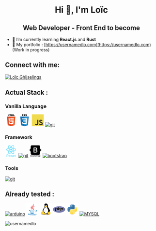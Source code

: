 <h1 align="center">Hi 👋, I'm Loïc</h1>
<h2 align="center" style="text-decoration: none;" >Web Developer - Front End to become</h2>

- 🌱 I’m currently learning **React.js** and **Rust**
- 👛 My portfolio : [https://usernamedlo.com](https://usernamedlo.com) (Work in progress)

<h2 align="left">Connect with me:</h2>
<p align="left">
<a href="https://www.linkedin.com/in/loic-ghijselings/" target="blank"><img align="center" src="https://raw.githubusercontent.com/rahuldkjain/github-profile-readme-generator/master/src/images/icons/Social/linked-in-alt.svg" alt="Loïc Ghijselings" height="30" width="40" /></a>
</p>

<h2 align="left">Actual Stack :</h2>
<h3 align="left">Vanilla Language</h3>
    <p align="left">
      <a href="https://www.w3.org/html/" target="_blank" rel="noreferrer"> <img src="https://raw.githubusercontent.com/devicons/devicon/master/icons/html5/html5-original-wordmark.svg" alt="html5" width="40" height="40"/></a>
      <a href="https://www.w3schools.com/css/" target="_blank" rel="noreferrer"> <img src="https://raw.githubusercontent.com/devicons/devicon/master/icons/css3/css3-original-wordmark.svg" alt="css3" width="40" height="40"/></a>
      <a href="https://developer.mozilla.org/en-US/docs/Web/JavaScript" target="_blank" rel="noreferrer"> <img src="https://raw.githubusercontent.com/devicons/devicon/master/icons/javascript/javascript-original.svg" alt="javascript" width="40" height="40"/></a>
      <a href="https://www.rust-lang.org" target="_blank" rel="noreferrer"> <img src="https://upload.wikimedia.org/wikipedia/commons/d/d5/Rust_programming_language_black_logo.svg" alt="git" width="40" height="40"/></a>
    </p>
<h3 align="left">Framework</h3>
    <p align="left">
      <a href="https://reactjs.org/" target="_blank" rel="noreferrer"> <img src="https://raw.githubusercontent.com/devicons/devicon/master/icons/react/react-original-wordmark.svg" alt="react" width="40" height="40"/></a>
      <a href="https://tailwindcss.com" target="_blank" rel="noreferrer"> <img src="https://upload.wikimedia.org/wikipedia/commons/thumb/d/d5/Tailwind_CSS_Logo.svg/2048px-Tailwind_CSS_Logo.svg.png" alt="git" width="40" height="40"/></a>
      <a href="https://getbootstrap.com" target="_blank" rel="noreferrer"> <img src="https://raw.githubusercontent.com/devicons/devicon/master/icons/bootstrap/bootstrap-plain-wordmark.svg" alt="bootstrap" width="40" height="40"/></a>
      <a href="https://materializecss.com" target="_blank" rel="noreferrer"> <img src="https://www.svgrepo.com/show/354047/materializecss.svg" alt="bootstrap" width="40" height="40"/></a>
    </p>
<h3 align="left">Tools</h3>
    <p align="left"> 
      <a href="https://git-scm.com/" target="_blank" rel="noreferrer"> <img src="https://www.vectorlogo.zone/logos/git-scm/git-scm-icon.svg" alt="git" width="40" height="40"/></a>
    </p>

<h2 align="left">Already tested :</h2>
<p align="left"> 
<a href="https://www.arduino.cc/" target="_blank" rel="noreferrer"> <img src="https://cdn.worldvectorlogo.com/logos/arduino-1.svg" alt="arduino" width="40" height="40"/></a>
<a href="https://www.java.com" target="_blank" rel="noreferrer"> <img src="https://raw.githubusercontent.com/devicons/devicon/master/icons/java/java-original.svg" alt="java" width="40" height="40"/></a>
<a href="https://www.linux.org/" target="_blank" rel="noreferrer"> <img src="https://raw.githubusercontent.com/devicons/devicon/master/icons/linux/linux-original.svg" alt="linux" width="40" height="40"/></a>
<a href="https://www.php.net" target="_blank" rel="noreferrer"> <img src="https://raw.githubusercontent.com/devicons/devicon/master/icons/php/php-original.svg" alt="php" width="40" height="40"/></a>
<a href="https://www.python.org" target="_blank" rel="noreferrer"> <img src="https://raw.githubusercontent.com/devicons/devicon/master/icons/python/python-original.svg" alt="python" width="40" height="40"/></a>
<a href="https://www.mysql.com" target="_blank" rel="noreferrer"> <img src="https://www.svgrepo.com/show/303251/mysql-logo.svg" alt="MYSQL" width="40" height="40"/></a>
</p>


<p><img align="center" src="https://github-readme-stats.vercel.app/api/top-langs?username=usernamedlo&show_icons=true&locale=en&layout=compact" alt="usernamedlo" /></p>
